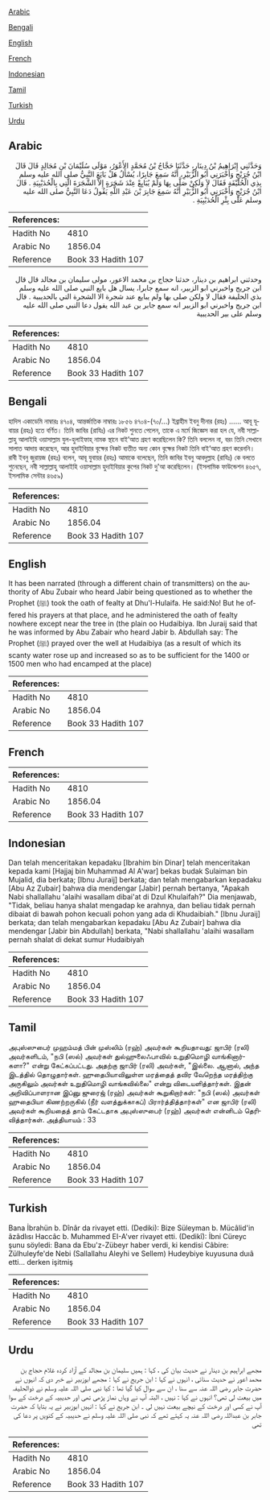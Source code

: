 [Arabic](#arabic)

[Bengali](#bengali)

[English](#english)

[French](#french)

[Indonesian](#indonesian)

[Tamil](#tamil)

[Turkish](#turkish)

[Urdu](#urdu)

## Arabic


<div dir="rtl" lang="ar" style={{fontSize:'larger',backgroundColor:'#f8f9fa',padding:20}}>
وَحَدَّثَنِي إِبْرَاهِيمُ بْنُ دِينَارٍ، حَدَّثَنَا حَجَّاجُ بْنُ مُحَمَّدٍ الأَعْوَرُ، مَوْلَى سُلَيْمَانَ بْنِ مُجَالِدٍ قَالَ قَالَ ابْنُ جُرَيْجٍ وَأَخْبَرَنِي أَبُو الزُّبَيْرِ، أَنَّهُ سَمِعَ جَابِرًا، يُسْأَلُ هَلْ بَايَعَ النَّبِيُّ صلى الله عليه وسلم بِذِي الْحُلَيْفَةِ فَقَالَ لاَ وَلَكِنْ صَلَّى بِهَا وَلَمْ يُبَايِعْ عِنْدَ شَجَرَةٍ إِلاَّ الشَّجَرَةَ الَّتِي بِالْحُدَيْبِيَةِ ‏.‏ قَالَ ابْنُ جُرَيْجٍ وَأَخْبَرَنِي أَبُو الزُّبَيْرِ أَنَّهُ سَمِعَ جَابِرَ بْنَ عَبْدِ اللَّهِ يَقُولُ دَعَا النَّبِيُّ صلى الله عليه وسلم عَلَى بِئْرِ الْحُدَيْبِيَةِ ‏.‏
</div>
<div style={{backgroundColor:'#f8f9fa',padding:20, marginBottom: 10}}><table> <thead> <tr> <th>References:</th> <th></th> </tr> </thead> <tbody><tr><td>Hadith No</td><td>4810</td></tr><tr><td>Arabic No</td><td>1856.04</td></tr><tr><td>Reference</td><td>Book 33 Hadith 107</td></tr></tbody></table></div>


<div dir="rtl" lang="ar" style={{fontSize:'larger',backgroundColor:'#f8f9fa',padding:20}}>
وحدثني ابراهيم بن دينار، حدثنا حجاج بن محمد الاعور، مولى سليمان بن مجالد قال قال ابن جريج واخبرني ابو الزبير، انه سمع جابرا، يسال هل بايع النبي صلى الله عليه وسلم بذي الحليفة فقال لا ولكن صلى بها ولم يبايع عند شجرة الا الشجرة التي بالحديبية . قال ابن جريج واخبرني ابو الزبير انه سمع جابر بن عبد الله يقول دعا النبي صلى الله عليه وسلم على بير الحديبية
</div>
<div style={{backgroundColor:'#f8f9fa',padding:20, marginBottom: 10}}><table> <thead> <tr> <th>References:</th> <th></th> </tr> </thead> <tbody><tr><td>Hadith No</td><td>4810</td></tr><tr><td>Arabic No</td><td>1856.04</td></tr><tr><td>Reference</td><td>Book 33 Hadith 107</td></tr></tbody></table></div>

## Bengali


<div dir="ltr" lang="bn" style={{fontSize:'larger',backgroundColor:'#f8f9fa',padding:20}}>
হাদিস একাডেমি নাম্বারঃ ৪৭০৪, আন্তর্জাতিক নাম্বারঃ ১৮৫৬ ৪৭০৪-(৭০/...) ইব্রাহীম ইবনু দীনার (রহঃ) …... আবূ যূবায়র (রহঃ) হতে বর্ণিত। তিনি জাবির (রাযিঃ) এর নিকট শুনতে পেলেন, তাকে এ মর্মে জিজ্ঞেস করা হল যে, নবী সাল্লাল্লাহু আলাইহি ওয়াসাল্লাম যুল-হুলাইফাহ্ নামক স্থানে বাই’আত গ্রহণ করেছিলেন কি? তিনি বললেন না, বরং তিনি সেখানে সালাত আদায় করেছেন, আর হুদাইবিয়ার বৃক্ষের নিকট ব্যতীত অন্য কোন বৃক্ষের নিকট তিনি বাই’আত গ্রহণ করেননি। রাবী ইবনু জুরায়জ (রহঃ) বলেন, আবূ যুবায়র (রহঃ) আমাকে বলেছেন, তিনি জাবির ইবনু আবদুল্লাহ (রাযিঃ) কে বলতে শুনেছেন, নবী সাল্লাল্লাহু আলাইহি ওয়াসাল্লাম হুদাইবিয়ার কুপের নিকট দু'আ করেছিলেন। (ইসলামিক ফাউন্ডেশন ৪৬৫৭, ইসলামিক সেন্টার ৪৬৫৯)
</div>
<div style={{backgroundColor:'#f8f9fa',padding:20, marginBottom: 10}}><table> <thead> <tr> <th>References:</th> <th></th> </tr> </thead> <tbody><tr><td>Hadith No</td><td>4810</td></tr><tr><td>Arabic No</td><td>1856.04</td></tr><tr><td>Reference</td><td>Book 33 Hadith 107</td></tr></tbody></table></div>

## English


<div dir="ltr" lang="en" style={{fontSize:'larger',backgroundColor:'#f8f9fa',padding:20}}>
It has been narrated (through a different chain of transmitters) on the authority of Abu Zubair who heard Jabir being questioned as to whether the Prophet (ﷺ) took the oath of fealty at Dhu'l-Hulaifa. He said:No! But he offered his prayers at that place, and he administered the oath of fealty nowhere except near the tree in (the plain oo Hudaibiya. Ibn Juraij said that he was informed by Abu Zabair who heard Jabir b. Abdullah say: The Prophet (ﷺ) prayed over the well at Hudaibiya (as a result of which its scanty water rose up and increased so as to be sufficient for the 1400 or 1500 men who had encamped at the place)
</div>
<div style={{backgroundColor:'#f8f9fa',padding:20, marginBottom: 10}}><table> <thead> <tr> <th>References:</th> <th></th> </tr> </thead> <tbody><tr><td>Hadith No</td><td>4810</td></tr><tr><td>Arabic No</td><td>1856.04</td></tr><tr><td>Reference</td><td>Book 33 Hadith 107</td></tr></tbody></table></div>

## French


<div dir="ltr" lang="fr" style={{fontSize:'larger',backgroundColor:'#f8f9fa',padding:20}}>

</div>
<div style={{backgroundColor:'#f8f9fa',padding:20, marginBottom: 10}}><table> <thead> <tr> <th>References:</th> <th></th> </tr> </thead> <tbody><tr><td>Hadith No</td><td>4810</td></tr><tr><td>Arabic No</td><td>1856.04</td></tr><tr><td>Reference</td><td>Book 33 Hadith 107</td></tr></tbody></table></div>

## Indonesian


<div dir="ltr" lang="id" style={{fontSize:'larger',backgroundColor:'#f8f9fa',padding:20}}>
Dan telah menceritakan kepadaku [Ibrahim bin Dinar] telah menceritakan kepada kami [Hajjaj bin Muhammad Al A'war] bekas budak Sulaiman bin Mujalid, dia berkata; [Ibnu Juraij] berkata; dan telah mengabarkan kepadaku [Abu Az Zubair] bahwa dia mendengar [Jabir] pernah bertanya, "Apakah Nabi shallallahu 'alaihi wasallam dibai'at di Dzul Khulaifah?" Dia menjawab, "Tidak, beliau hanya shalat mengadap ke arahnya, dan beliau tidak pernah dibaiat di bawah pohon kecuali pohon yang ada di Khudaibiah." [Ibnu Juraij] berkata; dan telah mengabarkan kepadaku [Abu Az Zubair] bahwa dia mendengar [Jabir bin Abdullah] berkata, "Nabi shallallahu 'alaihi wasallam pernah shalat di dekat sumur Hudaibiyah
</div>
<div style={{backgroundColor:'#f8f9fa',padding:20, marginBottom: 10}}><table> <thead> <tr> <th>References:</th> <th></th> </tr> </thead> <tbody><tr><td>Hadith No</td><td>4810</td></tr><tr><td>Arabic No</td><td>1856.04</td></tr><tr><td>Reference</td><td>Book 33 Hadith 107</td></tr></tbody></table></div>

## Tamil


<div dir="ltr" lang="ta" style={{fontSize:'larger',backgroundColor:'#f8f9fa',padding:20}}>
அபுஸ்ஸுபைர் முஹம்மத் பின் முஸ்லிம் (ரஹ்) அவர்கள் கூறியதாவது: ஜாபிர் (ரலி) அவர்களிடம், "நபி (ஸல்) அவர்கள் துல்ஹுலைஃபாவில் உறுதிமொழி வாங்கினார்களா?" என்று கேட்கப்பட்டது. அதற்கு ஜாபிர் (ரலி) அவர்கள், "இல்லை. ஆனால், அந்த இடத்தில் தொழுதார்கள். ஹுதைபியாவிலுள்ள மரத்தைத் தவிர வேறெந்த மரத்திற்கு அருகிலும் அவர்கள் உறுதிமொழி வாங்கவில்லை" என்று விடையளித்தார்கள். இதன் அறிவிப்பாளரான இப்னு ஜுரைஜ் (ரஹ்) அவர்கள் கூறுகிறார்கள்: "நபி (ஸல்) அவர்கள் ஹுதைபியா கிணற்றருகில் (நீர் வளத்துக்காகப்) பிரார்த்தித்தார்கள்" என ஜாபிர் (ரலி) அவர்கள் கூறியதைத் தாம் கேட்டதாக அபுஸ்ஸுபைர் (ரஹ்) அவர்கள் என்னிடம் தெரிவித்தார்கள். அத்தியாயம் : 33
</div>
<div style={{backgroundColor:'#f8f9fa',padding:20, marginBottom: 10}}><table> <thead> <tr> <th>References:</th> <th></th> </tr> </thead> <tbody><tr><td>Hadith No</td><td>4810</td></tr><tr><td>Arabic No</td><td>1856.04</td></tr><tr><td>Reference</td><td>Book 33 Hadith 107</td></tr></tbody></table></div>

## Turkish


<div dir="ltr" lang="tr" style={{fontSize:'larger',backgroundColor:'#f8f9fa',padding:20}}>
Bana İbrahün b. Dînâr da rivayet etti. (Dediki): Bize Süleyman b. Mücâlid'in âzâdlısı Haccâc b. Muhammed EI-A'ver rivayet etti. (Dedikî): İbni Cüreyc şunu söyledi: Bana da Ebu'z-Zübeyr haber verdi, ki kendisi Câbire: Zülhuleyfe'de Nebi (Sallallahu Aleyhi ve Sellem) Hudeybiye kuyusuna duıâ etti... derken işitmiş
</div>
<div style={{backgroundColor:'#f8f9fa',padding:20, marginBottom: 10}}><table> <thead> <tr> <th>References:</th> <th></th> </tr> </thead> <tbody><tr><td>Hadith No</td><td>4810</td></tr><tr><td>Arabic No</td><td>1856.04</td></tr><tr><td>Reference</td><td>Book 33 Hadith 107</td></tr></tbody></table></div>

## Urdu


<div dir="rtl" lang="ur" style={{fontSize:'larger',backgroundColor:'#f8f9fa',padding:20}}>
مجھے ابراہیم بن دینار نے حدیث بیان کی ، کہا : ہمیں سلیمان بن مجالد کے آزاد کردہ غلام حجاج بن محمد اعور نے حدیث سنائی ، انہوں نے کہا : ابن جریج نے کہا : مجھے ابوزبیر نے خبر دی کہ انہوں نے حضرت جابر رضی اللہ عنہ سے سنا ، ان سے سوال کیا گیا تھا : کیا نبی صلی اللہ علیہ وسلم نے ذوالحلیفہ میں بیعت لی تھی؟ انہوں نے کہا : نہیں ، البتہ آپ نے وہاں نماز پڑھی تھی اور حدیبیہ کے درخت کے سوا آپ نے کسی اور درخت کے نیچے بیعت نہیں لی ۔ ابن جریج نے کہا : انہیں ابوزبیر نے یہ بتایا کہ حضرت جابر بن عبداللہ رضی اللہ عنہ یہ کہتے تھے کہ نبی صلی اللہ علیہ وسلم نے حدیبیہ کے کنویں پر دعا کی تھی
</div>
<div style={{backgroundColor:'#f8f9fa',padding:20, marginBottom: 10}}><table> <thead> <tr> <th>References:</th> <th></th> </tr> </thead> <tbody><tr><td>Hadith No</td><td>4810</td></tr><tr><td>Arabic No</td><td>1856.04</td></tr><tr><td>Reference</td><td>Book 33 Hadith 107</td></tr></tbody></table></div>